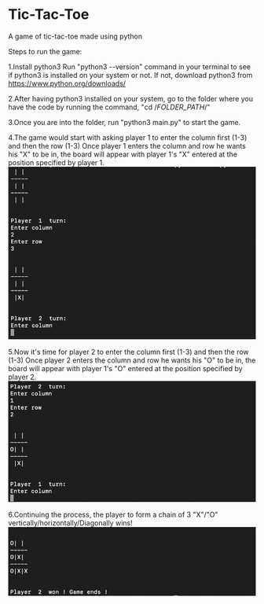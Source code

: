 # Tic-Tac-Toe
A game of tic-tac-toe made using python

Steps to run the game:

1.Install python3
  Run "python3 --version" command in your terminal to see if python3 is installed on your system or not.
  If not, download python3 from https://www.python.org/downloads/
 
2.After having python3 installed on your system, go to the folder where you have the code by running the command, "cd /*FOLDER_PATH*/"

3.Once you are into the folder, run "python3 main.py" to start the game.

4.The game would start with asking player 1 to enter the column first (1-3) and then the row (1-3)
  Once player 1 enters the column and row he wants his "X" to be in, the board will appear with player 1's "X" entered at the position specified by player 1.
  ![screenshot 1](images/screenshot1.png)
  
5.Now it's time for player 2 to enter the column first (1-3) and then the row (1-3)
  Once player 2 enters the column and row he wants his "O" to be in, the board will appear with player 1's "O" entered at the position specified by player 2.
  ![screenshot 2](images/screenshot2.png)
  
6.Continuing the process, the player to form a chain of 3 "X"/"O" vertically/horizontally/Diagonally wins!
  ![screenshot 3](images/screenshot3.png)
